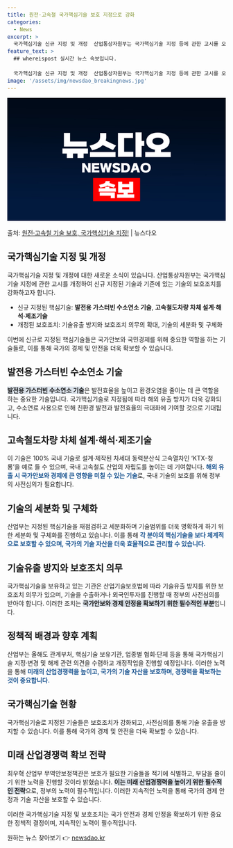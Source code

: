 ```yaml
---
title: 원전·고속철 국가핵심기술 보호 지정으로 강화
categories:
  - News
excerpt: >
  국가핵심기술 신규 지정 및 개정  산업통상자원부는 국가핵심기술 지정 등에 관한 고시를 오는 5일 개정 공포하…
feature_text: >
  ## whereispost 실시간 뉴스 속보입니다.

  국가핵심기술 신규 지정 및 개정  산업통상자원부는 국가핵심기술 지정 등에 관한 고시를 오는 5일 개정 공포하…
image: '/assets/img/newsdao_breakingnews.jpg'
---
```


![뉴스다오 속보](/assets/img/newsdao_breakingnews.jpg)

<p>출처: <a href="https://newsdao.kr/4600" rel="dofollow">원전·고속철 기술 보호, 국가핵심기술 지정!</a> | 뉴스다오</p>

<h2 data-ke-size="size26">국가핵심기술 지정 및 개정</h2>
국가핵심기술 지정 및 개정에 대한 새로운 소식이 있습니다. 산업통상자원부는 국가핵심기술 지정에 관한 고시를 개정하여 신규 지정된 기술과 기존에 있는 기술의 보호조치를 강화하고자 합니다.

<ul>
  <li>신규 지정된 핵심기술: <b>발전용 가스터빈 수소연소 기술</b>, <b>고속철도차량 차체 설계·해석·제조기술</b></li>
  <li>개정된 보호조치: 기술유출 방지와 보호조치 의무의 확대, 기술의 세분화 및 구체화</li>
</ul>

이번에 신규로 지정된 핵심기술들은 국가안보와 국민경제를 위해 중요한 역할을 하는 기술들로, 이를 통해 국가의 경제 및 안전을 더욱 확보할 수 있습니다.

<h2 data-ke-size="size26">발전용 가스터빈 수소연소 기술</h2>
<b><span style="background-color: #21538527;">발전용 가스터빈 수소연소 기술</span></b>은 발전효율을 높이고 환경오염을 줄이는 데 큰 역할을 하는 중요한 기술입니다. 국가핵심기술로 지정됨에 따라 해외 유출 방지가 더욱 강화되고, 수소연료 사용으로 인해 친환경 발전과 발전효율의 극대화에 기여할 것으로 기대됩니다.

<h2 data-ke-size="size26">고속철도차량 차체 설계·해석·제조기술</h2>
이 기술은 100% 국내 기술로 설계·제작된 차세대 동력분산식 고속열차인 ‘KTX-청룡’을 예로 들 수 있으며, 국내 고속철도 산업의 자립도를 높이는 데 기여합니다. <b><span style="color: #1a5490;">해외 유출 시 국가안보와 경제에 큰 영향을 미칠 수 있는 기술</span></b>로, 국내 기술의 보호를 위해 정부의 사전심의가 필요합니다.

<h2 data-ke-size="size26">기술의 세분화 및 구체화</h2>
산업부는 지정된 핵심기술을 재점검하고 세분화하며 기술범위를 더욱 명확하게 하기 위한 세분화 및 구체화를 진행하고 있습니다. 이를 통해 <b><span style="color: #1a5490;">각 분야의 핵심기술을 보다 체계적으로 보호할 수 있으며, 국가의 기술 자산을 더욱 효율적으로 관리할 수 있습니다.</span></b>

<h2 data-ke-size="size26">기술유출 방지와 보호조치 의무</h2>
국가핵심기술을 보유하고 있는 기관은 산업기술보호법에 따라 기술유출 방지를 위한 보호조치 의무가 있으며, 기술을 수출하거나 외국인투자를 진행할 때 정부의 사전심의를 받아야 합니다. 이러한 조치는 <b><span style="background-color: #21538527;">국가안보와 경제 안정을 확보하기 위한 필수적인 부분</span></b>입니다.

<h2 data-ke-size="size26">정책적 배경과 향후 계획</h2>
산업부는 올해도 관계부처, 핵심기술 보유기관, 업종별 협회·단체 등을 통해 국가핵심기술 지정·변경 및 해제 관련 의견을 수렴하고 개정작업을 진행할 예정입니다. 이러한 노력을 통해 <b><span style="color: #1a5490;">미래의 산업경쟁력을 높이고, 국가의 기술 자산을 보호하며, 경쟁력을 확보하는 것이 중요합니다.</span></b>

<h2 data-ke-size="size26">국가핵심기술 현황</h2>
국가핵심기술로 지정된 기술들은 보호조치가 강화되고, 사전심의를 통해 기술 유출을 방지할 수 있습니다. 이를 통해 국가의 경제 및 안전을 더욱 확보할 수 있습니다.

<h2 data-ke-size="size26">미래 산업경쟁력 확보 전략</h2>
최우혁 산업부 무역안보정책관은 보호가 필요한 기술들을 적기에 식별하고, 부담을 줄이기 위한 노력을 진행할 것이라 밝혔습니다. <b><span style="background-color: #21538527;">이는 미래 산업경쟁력을 높이기 위한 필수적인 전략</span></b>으로, 정부의 노력이 필수적입니다. 이러한 지속적인 노력을 통해 국가의 경제 안정과 기술 자산을 보호할 수 있습니다.

이러한 국가핵심기술 지정 및 보호조치는 국가 안전과 경제 안정을 확보하기 위한 중요한 정책적 결정이며, 지속적인 노력이 필수적입니다. 

원하는 뉴스 찾아보기 👉 <a href="https://newsdao.kr" rel="dofollow">newsdao.kr</a>


